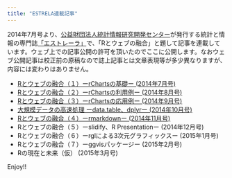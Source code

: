 ```yaml
---
title: "ESTRELA連載記事"
---
```


2014年7月号より、[公益財団法人統計情報研究開発センター](http://www.sinfonica.or.jp/)が発行する統計と情報の専門誌[「エストレーラ」](http://www.sinfonica.or.jp/kanko/estrela/estrela.htm)で、「Rとウェブの融合」と題して記事を連載しています。ウェブ上での記事公開の許可を頂いたのでここに公開します。なおウェブ公開記事は校正前の原稿なので誌上記事とは文章表現等が多少異なりますが、内容には変わりはありません。

- [Rとウェブの融合（１）ーrChartsの基礎ー (2014年7月号)](201407/index.html)
- [Rとウェブの融合（２）ーrChartsの利用例ー (2014年8月号)](201408/index.html)
- [Rとウェブの融合（３）ーrChartsの応用例ー (2014年9月号)](201409/index.html)
- [大規模データの高速処理 ーdata.table、dplyrー (2014年10月号)](201410/index.html)
- [Rとウェブの融合（４）ーrmarkdownー (2014年11月号)](201411/index.html)
- Rとウェブの融合（５）ーslidify、R Presentationー (2014年12月号)
- Rとウェブの融合（６）ーrglによる3次元グラフィックスー (2015年1月号)
- Rとウェブの融合（７）ーggvisパッケージー (2015年2月号)
- Rの現在と未来（仮） (2015年3月号)

Enjoy!!

